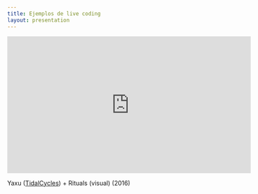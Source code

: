 ```yaml
---
title: Ejemplos de live coding
layout: presentation 
---
```


<iframe width="560" height="315" src="https://www.youtube.com/embed/fIuqDKzYBzc" frameborder="0" allowfullscreen></iframe>

Yaxu ([TidalCycles](https://tidalcycles.org/)) + Rituals (visual) (2016)